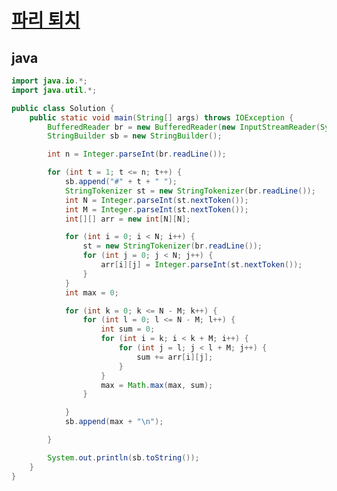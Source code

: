# [파리 퇴치](https://swexpertacademy.com/main/code/problem/problemDetail.do?problemLevel=2&contestProbId=AV5PzOCKAigDFAUq&categoryId=AV5PzOCKAigDFAUq&categoryType=CODE&problemTitle=&orderBy=FIRST_REG_DATETIME&selectCodeLang=ALL&select-1=2&pageSize=10&pageIndex=1)


## java
``` java
import java.io.*;
import java.util.*;

public class Solution {
	public static void main(String[] args) throws IOException {
		BufferedReader br = new BufferedReader(new InputStreamReader(System.in));
		StringBuilder sb = new StringBuilder();

		int n = Integer.parseInt(br.readLine());

		for (int t = 1; t <= n; t++) {
			sb.append("#" + t + " ");
			StringTokenizer st = new StringTokenizer(br.readLine());
			int N = Integer.parseInt(st.nextToken());
			int M = Integer.parseInt(st.nextToken());
			int[][] arr = new int[N][N];

			for (int i = 0; i < N; i++) {
				st = new StringTokenizer(br.readLine());
				for (int j = 0; j < N; j++) {
					arr[i][j] = Integer.parseInt(st.nextToken());
				}
			}
			int max = 0;

			for (int k = 0; k <= N - M; k++) {
				for (int l = 0; l <= N - M; l++) {
					int sum = 0;
					for (int i = k; i < k + M; i++) {
						for (int j = l; j < l + M; j++) {
							sum += arr[i][j];
						}
					}
					max = Math.max(max, sum);
				}

			}
			sb.append(max + "\n");

		}

		System.out.println(sb.toString());
	}
}
```
